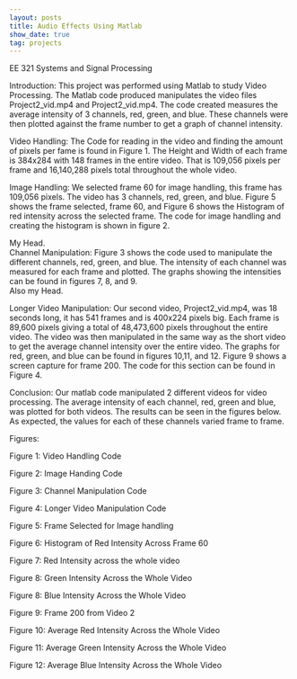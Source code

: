 ```yaml
---
layout: posts
title: Audio Effects Using Matlab
show_date: true
tag: projects
---
```

EE 321 Systems and Signal Processing





Introduction:
	 This project was performed using Matlab to study Video Processing. The Matlab code produced manipulates the video files Project2_vid.mp4 and Project2_vid.mp4. The code created measures the average intensity of 3 channels, red, green, and blue. These channels were then plotted against the frame number to get a graph of channel intensity. 

Video Handling:
	The Code for reading in the video and finding the amount of pixels per fame is found in Figure 1. The Height and Width of each frame is 384x284 with 148 frames in the entire video. That is 109,056 pixels per frame and 16,140,288 pixels total throughout the whole video. 

Image Handling:
	We selected frame 60 for image handling, this frame has 109,056 pixels. The video has 3 channels, red, green, and blue. Figure 5 shows the frame selected, frame 60, and Figure 6 shows the Histogram of red intensity across the selected frame. The code for image handling and creating the histogram is shown in figure 2. 
<img src="{{andrewkirkwood.me}}/assets/images/profile.png" alt="">
<figcaption>My Head.</figcaption>
Channel Manipulation: 
	Figure 3 shows the code used to manipulate the different channels, red, green, and blue. The intensity of each channel was measured for each frame and plotted. The graphs showing the intensities can be found in figures 7, 8, and 9. 

<img src="{{andrewkirkwood.me}}/assets/images/profile.png" alt="">
<figcaption>Also my Head.</figcaption>


Longer Video Manipulation:
	Our second video, Project2_vid.mp4, was 18 seconds long, it has 541 frames and is 400x224 pixels big. Each frame is 89,600 pixels giving a total of 48,473,600 pixels throughout the entire video. The video was then manipulated in the same way as the short video to get the average channel intensity over the entire video. The graphs for red, green, and blue can be found in figures 10,11, and 12. Figure 9 shows a screen capture for frame 200. The code for this section can be found in Figure 4. 

Conclusion:
	Our matlab code manipulated 2 different videos for video processing. The average intensity of each channel, red, green and blue, was plotted for both videos. The results can be seen in the figures below. As expected, the values for each of these channels varied frame to frame. 



Figures:

Figure 1: Video Handling Code


Figure 2: Image Handing Code


Figure 3: Channel Manipulation Code


Figure 4: Longer Video Manipulation Code


Figure 5: Frame Selected for Image handling


Figure 6: Histogram of Red Intensity Across Frame 60


Figure 7: Red Intensity across the whole video


Figure 8: Green Intensity Across the Whole Video


Figure 8: Blue Intensity Across the Whole Video


Figure 9: Frame 200 from Video 2


Figure 10: Average Red Intensity Across the Whole Video


Figure 11: Average Green Intensity Across the Whole Video


Figure 12: Average Blue Intensity Across the Whole Video
